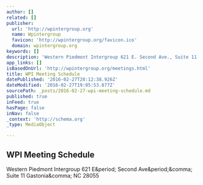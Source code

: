 ```yaml
---
author: []
related: []
publisher:
  url: 'http://wpintergroup.org'
  name: Wpintergroup
  favicon: 'http://wpintergroup.org/favicon.ico'
  domain: wpintergroup.org
keywords: []
description: 'Western Piedmont Intergroup 621 E. Second Ave., Suite 11 Gastonia, NC 28055'
app_links: []
isBasedOnUrl: 'http://wpintergroup.org/meetings.html'
title: WPI Meeting Schedule
datePublished: '2016-02-27T20:12:38.926Z'
dateModified: '2016-02-27T19:05:53.877Z'
sourcePath: _posts/2016-02-27-wpi-meeting-schedule.md
published: true
inFeed: true
hasPage: false
inNav: false
_context: 'http://schema.org'
_type: MediaObject

---
```

<article style=""><h1>WPI Meeting Schedule</h1><p>Western Piedmont Intergroup 621 E&amp;period; Second Ave&amp;period;&amp;comma; Suite 11 Gastonia&amp;comma; NC 28055</p></article>